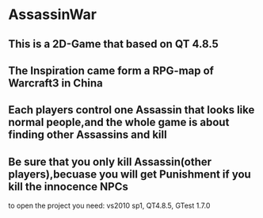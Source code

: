 AssassinWar
=============
This is a 2D-Game that based on QT 4.8.5
-------------
The Inspiration came form a RPG-map of Warcraft3 in China
-------------
Each players control one Assassin that looks like normal people,and the whole game is about finding other Assassins and kill
-------------
Be sure that you only kill Assassin(other players),becuase you will get Punishment if you kill the innocence NPCs
-------------

to open the project you need:
vs2010 sp1,
QT4.8.5,
GTest 1.7.0